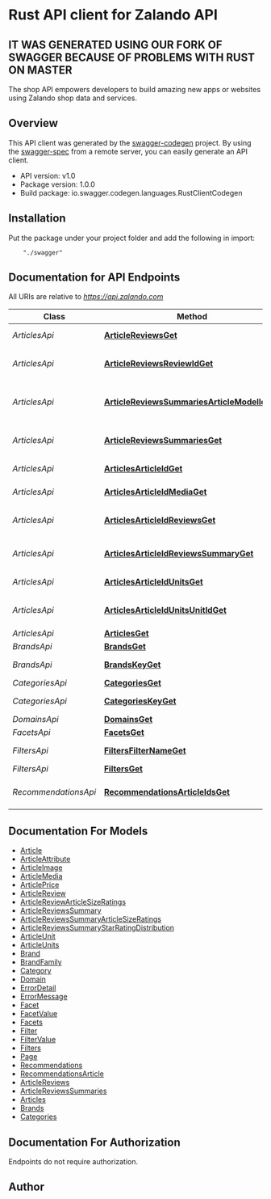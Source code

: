 # Rust API client for Zalando API

## IT WAS GENERATED USING OUR FORK OF SWAGGER BECAUSE OF PROBLEMS WITH RUST ON MASTER

The shop API empowers developers to build amazing new apps or websites using Zalando shop data and services.

## Overview
This API client was generated by the [swagger-codegen](https://github.com/swagger-api/swagger-codegen) project.  By using the [swagger-spec](https://github.com/swagger-api/swagger-spec) from a remote server, you can easily generate an API client.

- API version: v1.0
- Package version: 1.0.0
- Build package: io.swagger.codegen.languages.RustClientCodegen

## Installation
Put the package under your project folder and add the following in import:
```
    "./swagger"
```

## Documentation for API Endpoints

All URIs are relative to *https://api.zalando.com*

Class | Method | HTTP request | Description
------------ | ------------- | ------------- | -------------
*ArticlesApi* | [**ArticleReviewsGet**](docs/ArticlesApi.md#articlereviewsget) | **Get** /article-reviews | Get Article Reviews
*ArticlesApi* | [**ArticleReviewsReviewIdGet**](docs/ArticlesApi.md#articlereviewsreviewidget) | **Get** /article-reviews/{reviewId} | Get Article Reviews by reviewId
*ArticlesApi* | [**ArticleReviewsSummariesArticleModelIdGet**](docs/ArticlesApi.md#articlereviewssummariesarticlemodelidget) | **Get** /article-reviews-summaries/{articleModelId} | Get Article Reviews Summaries by articleModelId
*ArticlesApi* | [**ArticleReviewsSummariesGet**](docs/ArticlesApi.md#articlereviewssummariesget) | **Get** /article-reviews-summaries | Get Article Reviews Summaries
*ArticlesApi* | [**ArticlesArticleIdGet**](docs/ArticlesApi.md#articlesarticleidget) | **Get** /articles/{articleId} | Get Article by articleId
*ArticlesApi* | [**ArticlesArticleIdMediaGet**](docs/ArticlesApi.md#articlesarticleidmediaget) | **Get** /articles/{articleId}/media | Get Article media by articleId
*ArticlesApi* | [**ArticlesArticleIdReviewsGet**](docs/ArticlesApi.md#articlesarticleidreviewsget) | **Get** /articles/{articleId}/reviews | Get Article reviews by articleId
*ArticlesApi* | [**ArticlesArticleIdReviewsSummaryGet**](docs/ArticlesApi.md#articlesarticleidreviewssummaryget) | **Get** /articles/{articleId}/reviews-summary | Get Article reviews summary by articleId
*ArticlesApi* | [**ArticlesArticleIdUnitsGet**](docs/ArticlesApi.md#articlesarticleidunitsget) | **Get** /articles/{articleId}/units | Get Article units by articleId
*ArticlesApi* | [**ArticlesArticleIdUnitsUnitIdGet**](docs/ArticlesApi.md#articlesarticleidunitsunitidget) | **Get** /articles/{articleId}/units/{unitId} | Get Article units by articleId snd unitId
*ArticlesApi* | [**ArticlesGet**](docs/ArticlesApi.md#articlesget) | **Get** /articles | Search for Articles
*BrandsApi* | [**BrandsGet**](docs/BrandsApi.md#brandsget) | **Get** /brands | Shop Brands
*BrandsApi* | [**BrandsKeyGet**](docs/BrandsApi.md#brandskeyget) | **Get** /brands/{key} | Get Single Brand by Key
*CategoriesApi* | [**CategoriesGet**](docs/CategoriesApi.md#categoriesget) | **Get** /categories | Shop Categories
*CategoriesApi* | [**CategoriesKeyGet**](docs/CategoriesApi.md#categorieskeyget) | **Get** /categories/{key} | Get Single Category by Key
*DomainsApi* | [**DomainsGet**](docs/DomainsApi.md#domainsget) | **Get** /domains | Shop Domains
*FacetsApi* | [**FacetsGet**](docs/FacetsApi.md#facetsget) | **Get** /facets | Shop Facets
*FiltersApi* | [**FiltersFilterNameGet**](docs/FiltersApi.md#filtersfilternameget) | **Get** /filters/{filterName} | Get Single Filter by filterName
*FiltersApi* | [**FiltersGet**](docs/FiltersApi.md#filtersget) | **Get** /filters | Shop Filters
*RecommendationsApi* | [**RecommendationsArticleIdsGet**](docs/RecommendationsApi.md#recommendationsarticleidsget) | **Get** /recommendations/{articleIds} | Get Recommendations by articleId


## Documentation For Models

 - [Article](docs/Article.md)
 - [ArticleAttribute](docs/ArticleAttribute.md)
 - [ArticleImage](docs/ArticleImage.md)
 - [ArticleMedia](docs/ArticleMedia.md)
 - [ArticlePrice](docs/ArticlePrice.md)
 - [ArticleReview](docs/ArticleReview.md)
 - [ArticleReviewArticleSizeRatings](docs/ArticleReviewArticleSizeRatings.md)
 - [ArticleReviewsSummary](docs/ArticleReviewsSummary.md)
 - [ArticleReviewsSummaryArticleSizeRatings](docs/ArticleReviewsSummaryArticleSizeRatings.md)
 - [ArticleReviewsSummaryStarRatingDistribution](docs/ArticleReviewsSummaryStarRatingDistribution.md)
 - [ArticleUnit](docs/ArticleUnit.md)
 - [ArticleUnits](docs/ArticleUnits.md)
 - [Brand](docs/Brand.md)
 - [BrandFamily](docs/BrandFamily.md)
 - [Category](docs/Category.md)
 - [Domain](docs/Domain.md)
 - [ErrorDetail](docs/ErrorDetail.md)
 - [ErrorMessage](docs/ErrorMessage.md)
 - [Facet](docs/Facet.md)
 - [FacetValue](docs/FacetValue.md)
 - [Facets](docs/Facets.md)
 - [Filter](docs/Filter.md)
 - [FilterValue](docs/FilterValue.md)
 - [Filters](docs/Filters.md)
 - [Page](docs/Page.md)
 - [Recommendations](docs/Recommendations.md)
 - [RecommendationsArticle](docs/RecommendationsArticle.md)
 - [ArticleReviews](docs/ArticleReviews.md)
 - [ArticleReviewsSummaries](docs/ArticleReviewsSummaries.md)
 - [Articles](docs/Articles.md)
 - [Brands](docs/Brands.md)
 - [Categories](docs/Categories.md)


## Documentation For Authorization
 Endpoints do not require authorization.


## Author



